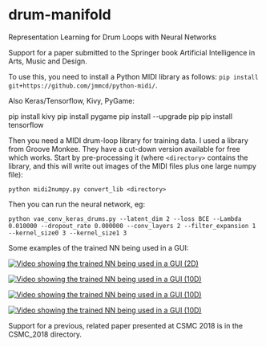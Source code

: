 # drum-manifold
Representation Learning for Drum Loops with Neural Networks

Support for a paper submitted to the Springer book Artificial Intelligence in Arts, Music and Design.

To use this, you need to install a Python MIDI library as follows: `pip install git+https://github.com/jmmcd/python-midi/`.

Also Keras/Tensorflow, Kivy, PyGame:

pip install kivy
pip install pygame
pip install --upgrade pip
pip install tensorflow

Then you need a MIDI drum-loop library for training data. I used a library from Groove Monkee. They have a cut-down version available for free which works. Start by pre-processing it (where `<directory>` contains the library, and this will write out images of the MIDI files plus one large numpy file):

`python midi2numpy.py convert_lib <directory>`

Then you can run the neural network, eg:

`python vae_conv_keras_drums.py --latent_dim 2 --loss BCE --Lambda 0.010000 --dropout_rate 0.000000 --conv_layers 2 --filter_expansion 1 --kernel_size0 3 --kernel_size1 3`

Some examples of the trained NN being used in a GUI: 

[![Video showing the trained NN being used in a GUI (2D)](https://img.youtube.com/vi/3kzbQI2LiOk/0.jpg)](https://youtu.be/3kzbQI2LiOk)

[![Video showing the trained NN being used in a GUI (10D)](https://img.youtube.com/vi/7x4df0JhgQg/0.jpg)](https://youtu.be/7x4df0JhgQg)

[![Video showing the trained NN being used in a GUI (10D)](https://img.youtube.com/vi/qZxjE6fngJI/0.jpg)](https://youtu.be/qZxjE6fngJI)

[![Video showing the trained NN being used in a GUI (10D)](https://img.youtube.com/vi/BBidFxZ4IaU/0.jpg)](https://youtu.be/BBidFxZ4IaU)





Support for a previous, related paper presented at CSMC 2018 is in the CSMC_2018 directory.
